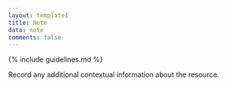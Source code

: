 ```yaml
---
layout: template1
title: Note
data: note
comments: false
---
```


{% include guidelines.md %}

Record any additional contextual information about the resource.
